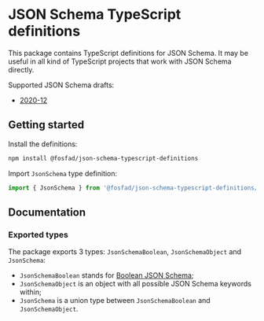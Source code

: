 # JSON Schema TypeScript definitions

This package contains TypeScript definitions for JSON Schema. It may be useful in all kind of TypeScript projects that work with JSON Schema directly.

Supported JSON Schema drafts:

- [2020-12](https://json-schema.org/draft/2020-12/json-schema-core.html)

## Getting started

Install the definitions:

```bash
npm install @fosfad/json-schema-typescript-definitions
```

Import `JsonSchema` type definition:

```typescript
import { JsonSchema } from '@fosfad/json-schema-typescript-definitions/2020-12';
```

## Documentation

### Exported types

The package exports 3 types: `JsonSchemaBoolean`, `JsonSchemaObject` and `JsonSchema`:

- `JsonSchemaBoolean` stands for [Boolean JSON Schema](https://json-schema.org/draft/2020-12/json-schema-core.html#rfc.section.4.3.2);
- `JsonSchemaObject` is an object with all possible JSON Schema keywords within;
- `JsonSchema` is a union type between `JsonSchemaBoolean` and `JsonSchemaObject`.
